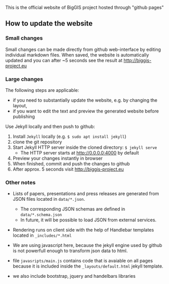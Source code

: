 This is the official website of BigGIS project hosted through "github pages"

## How to update the website

### Small changes

Small changes can be made directly from github web-interface by editing individual markdown files.
When saved, the website is automatically updated and you can after ~5 seconds see the result at http://biggis-project.eu

### Large changes

The following steps are applicable:
 - if you need to substantially update the website, e.g. by changing the layout,
 - if you want to edit the text and preview the generated website before publishing

Use Jekyll locally and then push to github:
 1. Install `Jekyll` locally (e.g. `$ sudo apt install jekyll`)
 2. clone the git repository
 3. Start Jekyll HTTP server inside the cloned directory: `$ jekyll serve`
    - The HTTP server starts at http://0.0.0.0:4000 by default
 4. Preview your changes instantly in browser
 5. When finished, commit and push the changes to github
 6. After approx. 5 seconds visit http://biggis-project.eu

### Other notes

- Lists of papers, presentations and press releases are generated from JSON files located in `data/*.json`.
    - The corresponding JSON schemas are defined in `data/*.schema.json`
    - In future, it will be possible to load JSON from external services.
- Rendering runs on client side with the help of Handlebar templates located in `_includes/*.html`
- We are using javascript here, because the jekyll engine used by github is not powerfull enough
  to transform json data to html.

- file `javasripts/main.js` contains code that is avaiable on all pages because it is included inside
  the `_layouts/default.html` jekyll template.
- we also include bootstrap, jquery and handelbars libraries
